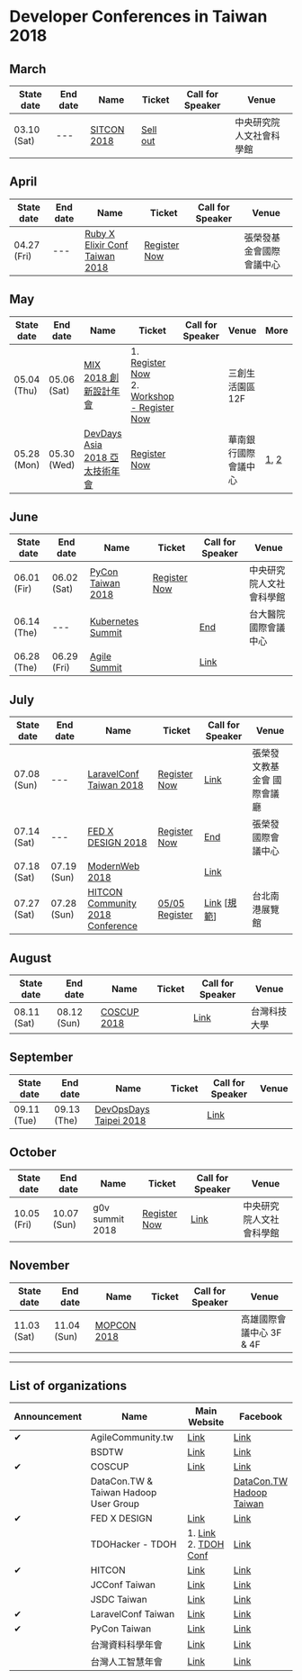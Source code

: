 # Developer Conferences in Taiwan 2018

## March
  | State date | End date | Name | Ticket | Call for Speaker | Venue |
  |---|---|---|---|---|---|
  | 03.10 (Sat) | --- | [SITCON 2018](http://sitcon.org/2018/#/) | [Sell out](https://sitcon.kktix.cc/events/sitcon2018) | | 中央研究院人文社會科學館 |

## April
  | State date | End date | Name | Ticket | Call for Speaker | Venue |
  |---|---|---|---|---|---|
  | 04.27 (Fri) | --- | [Ruby X Elixir Conf Taiwan 2018](https://2018.rubyconf.tw/) | [Register Now](https://rubytaiwan.kktix.cc/events/rubyelixirconftaiwan2018?utm_source=officialsite) | | 張榮發基金會國際會議中心 |

## May
  | State date | End date | Name | Ticket | Call for Speaker | Venue | More |
  |---|---|---|---|---|---|---|
  | 05.04 (Thu) | 05.06 (Sat) | [MIX 2018 創新設計年會](http://mixconf.tw/) | 1. [Register Now](https://userxper.kktix.cc/events/mix-2018) <br /> 2. [Workshop - Register Now](https://userxper.kktix.cc/events/mix-2018-workshop) | | 三創生活園區 12F | |
  | 05.28 (Mon) | 05.30 (Wed) | [DevDays Asia 2018 亞太技術年會](https://www.microsoft.com/taiwan/events/2018devdays/) | [Register Now](https://www.accupass.com/event/1802230727421714084630) | | 華南銀行國際會議中心 | [1](https://www.facebook.com/groups/DevOpsTaiwan/permalink/1656928304394209/), [2](https://www.facebook.com/groups/laravel.tw/permalink/1671089109626798/) |

## June
  | State date | End date | Name | Ticket | Call for Speaker | Venue |
  |---|---|---|---|---|---|
  | 06.01 (Fir) | 06.02 (Sat) | [PyCon Taiwan 2018](https://tw.pycon.org) | [Register Now](https://tw.pycon.org/2018/zh-hant/registration/ticket-info/) | | 中央研究院人文社會科學館 |
  | 06.14 (The) | --- | [Kubernetes Summit](http://summit.ithome.com.tw/kubernetes/) | | [End](https://ithomeonline.typeform.com/to/IRAs67) | 台大醫院國際會議中心 |
  | 06.28 (The) | 06.29 (Fri) | [Agile Summit](http://summit.ithome.com.tw/agile/) | | [Link](https://ithomeonline.typeform.com/to/lVAogM) | |


## July
  | State date | End date | Name | Ticket | Call for Speaker | Venue |
  |---|---|---|---|---|---|
  | 07.08 (Sun) | --- | [LaravelConf Taiwan 2018](https://laravelconf.tw/) | [Register Now](https://laravel-dojo.kktix.cc/events/laravelconftw2018) | [Link](https://medium.com/laraveldojo/laravelconf-taiwan-2018-call-for-presentations-b212cc7b249b) | 張榮發文教基金會 國際會議廳 |
  | 07.14 (Sat) | --- | [FED X DESIGN 2018](http://2018.fedc.tw/) | [Register Now](https://f2e.kktix.cc/events/fedc-2018) | [End](https://www.facebook.com/groups/f2e.tw/permalink/1552232571480769/) | 張榮發國際會議中心 |
  | 07.18 (Sat) | 07.19 (Sun) | [ModernWeb 2018](http://modernweb.tw/) | | [Link](https://modernweb.tw/cfp/) |
  | 07.27 (Sat) | 07.28 (Sun) | [HITCON Community 2018 Conference](https://hitcon.org/) | [05/05 Register](https://hitcon.kktix.cc/events/hitcon-cmt-2018) | [Link](https://cfp2018.hitcon.org/zh/what-is-hitcon) [[規範](https://blog.hitcon.org/2018/03/hitcon-2018-cmt-cfp.html)] | 台北南港展覽館 |

## August
  | State date | End date | Name | Ticket | Call for Speaker | Venue |
  |---|---|---|---|---|---|
  | 08.11 (Sat) | 08.12 (Sun) | [COSCUP 2018](https://2018.coscup.org/) | | [Link](https://docs.google.com/forms/d/e/1FAIpQLSfKnffsc_Ke2ZEP3fInJkAwEzXFUM24HZ7dYYluoGLmHMQjZw/viewform) | 台灣科技大學 |

## September
  | State date | End date | Name | Ticket | Call for Speaker | Venue |
  |---|---|---|---|---|---|
  | 09.11 (Tue) | 09.13 (The) | [DevOpsDays Taipei 2018](https://devopsdays.tw/) | | [Link](https://ithomeonline.typeform.com/to/BWVLs2) | |

## October
  | State date | End date | Name | Ticket | Call for Speaker | Venue |
  |---|---|---|---|---|---|
  | 10.05 (Fri) | 10.07 (Sun) | g0v summit 2018 | [Register Now](https://g0v-summit2018.kktix.cc/events/conf) | [Link](http://summit.g0v.tw/2018/cfp/) | 中央研究院人文社會科學館 |

## November
  | State date | End date | Name | Ticket | Call for Speaker | Venue |
  |---|---|---|---|---|---|
  | 11.03 (Sat) | 11.04 (Sun) | [MOPCON 2018](https://mopcon.org/2018/) | | | 高雄國際會議中心 3F & 4F |

<!-- ## December -->

---

## List of organizations
  | Announcement | Name | Main Website | Facebook |
  |---|---|---|---|
  | ✔ | AgileCommunity.tw | [Link](http://agilecommunity.tw/) | [Link](https://www.facebook.com/AgileCommunity.tw/) |
  | | BSDTW | [Link](https://bsdtw.org/) | [Link](https://www.facebook.com/BSDTW/) |
  | ✔ | COSCUP | [Link](https://coscup.org/) | [Link](https://www.facebook.com/coscup/) |
  | | DataCon.TW & Taiwan Hadoop User Group | | [DataCon.TW](https://zh-tw.facebook.com/datacon.tw/) <br /> [Hadoop Taiwan](https://www.facebook.com/groups/hadoop.tw/) |
  | ✔ | FED X DESIGN | [Link](http://www.fed.tw/) | [Link](https://www.facebook.com/groups/f2e.tw/) |
  | | TDOHacker - TDOH | 1. [Link](http://tdohacker.org/) <br /> 2. [TDOH Conf](http://tdoh-conf.online/) | [Link](https://www.facebook.com/tdohacker) |
  | ✔ | HITCON | [Link](https://blog.hitcon.org/) | [Link](https://zh-tw.facebook.com/HITCON) |
  | | JCConf Taiwan | [Link](http://jcconf.tw/) | [Link](https://www.facebook.com/groups/185338705012/) |
  | | JSDC Taiwan | [Link](http://jsdc.tw/) | [Link](https://www.facebook.com/JSDC.TW/) |
  | ✔ | LaravelConf Taiwan | [Link](https://laravelconf.tw/) | [Link](https://zh-tw.facebook.com/laravelconftw/) |
  | ✔ | PyCon Taiwan | [Link](https://tw.pycon.org) | [Link](https://zh-tw.facebook.com/pycontw/) |
  | | 台灣資料科學年會 | [Link](http://datasci.tw/?conf=DS) | [Link](https://www.facebook.com/twdsconf) |
  | | 台灣人工智慧年會 | [Link](http://datasci.tw/?conf=AI) | [Link](https://www.facebook.com/twaiconf/) |

